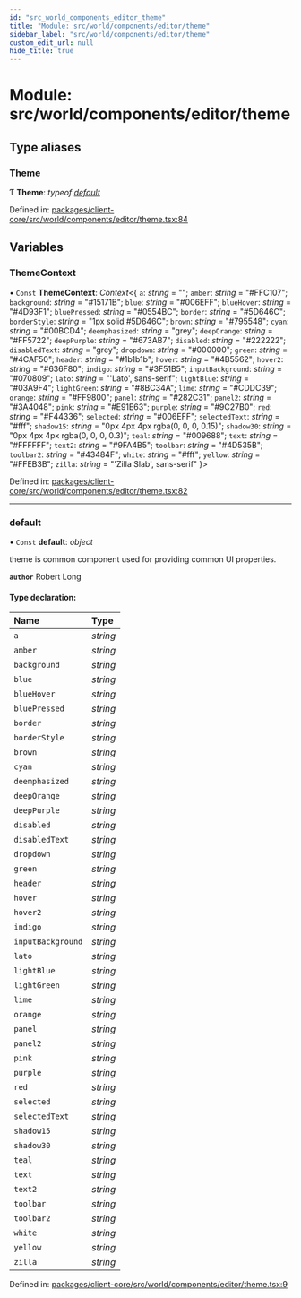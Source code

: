 ```yaml
---
id: "src_world_components_editor_theme"
title: "Module: src/world/components/editor/theme"
sidebar_label: "src/world/components/editor/theme"
custom_edit_url: null
hide_title: true
---
```


# Module: src/world/components/editor/theme

## Type aliases

### Theme

Ƭ **Theme**: *typeof* [*default*](src_world_components_editor_theme.md#default)

Defined in: [packages/client-core/src/world/components/editor/theme.tsx:84](https://github.com/xr3ngine/xr3ngine/blob/2d83606b6/packages/client-core/src/world/components/editor/theme.tsx#L84)

## Variables

### ThemeContext

• `Const` **ThemeContext**: *Context*<{ `a`: *string* = ""; `amber`: *string* = "#FFC107"; `background`: *string* = "#15171B"; `blue`: *string* = "#006EFF"; `blueHover`: *string* = "#4D93F1"; `bluePressed`: *string* = "#0554BC"; `border`: *string* = "#5D646C"; `borderStyle`: *string* = "1px solid #5D646C"; `brown`: *string* = "#795548"; `cyan`: *string* = "#00BCD4"; `deemphasized`: *string* = "grey"; `deepOrange`: *string* = "#FF5722"; `deepPurple`: *string* = "#673AB7"; `disabled`: *string* = "#222222"; `disabledText`: *string* = "grey"; `dropdown`: *string* = "#000000"; `green`: *string* = "#4CAF50"; `header`: *string* = "#1b1b1b"; `hover`: *string* = "#4B5562"; `hover2`: *string* = "#636F80"; `indigo`: *string* = "#3F51B5"; `inputBackground`: *string* = "#070809"; `lato`: *string* = "'Lato', sans-serif"; `lightBlue`: *string* = "#03A9F4"; `lightGreen`: *string* = "#8BC34A"; `lime`: *string* = "#CDDC39"; `orange`: *string* = "#FF9800"; `panel`: *string* = "#282C31"; `panel2`: *string* = "#3A4048"; `pink`: *string* = "#E91E63"; `purple`: *string* = "#9C27B0"; `red`: *string* = "#F44336"; `selected`: *string* = "#006EFF"; `selectedText`: *string* = "#fff"; `shadow15`: *string* = "0px 4px 4px  rgba(0, 0, 0, 0.15)"; `shadow30`: *string* = "0px 4px 4px  rgba(0, 0, 0, 0.3)"; `teal`: *string* = "#009688"; `text`: *string* = "#FFFFFF"; `text2`: *string* = "#9FA4B5"; `toolbar`: *string* = "#4D535B"; `toolbar2`: *string* = "#43484F"; `white`: *string* = "#fff"; `yellow`: *string* = "#FFEB3B"; `zilla`: *string* = "'Zilla Slab', sans-serif" }\>

Defined in: [packages/client-core/src/world/components/editor/theme.tsx:82](https://github.com/xr3ngine/xr3ngine/blob/2d83606b6/packages/client-core/src/world/components/editor/theme.tsx#L82)

___

### default

• `Const` **default**: *object*

theme is common component used for providing common UI properties.

**`author`** Robert Long

#### Type declaration:

| Name | Type |
| :------ | :------ |
| `a` | *string* |
| `amber` | *string* |
| `background` | *string* |
| `blue` | *string* |
| `blueHover` | *string* |
| `bluePressed` | *string* |
| `border` | *string* |
| `borderStyle` | *string* |
| `brown` | *string* |
| `cyan` | *string* |
| `deemphasized` | *string* |
| `deepOrange` | *string* |
| `deepPurple` | *string* |
| `disabled` | *string* |
| `disabledText` | *string* |
| `dropdown` | *string* |
| `green` | *string* |
| `header` | *string* |
| `hover` | *string* |
| `hover2` | *string* |
| `indigo` | *string* |
| `inputBackground` | *string* |
| `lato` | *string* |
| `lightBlue` | *string* |
| `lightGreen` | *string* |
| `lime` | *string* |
| `orange` | *string* |
| `panel` | *string* |
| `panel2` | *string* |
| `pink` | *string* |
| `purple` | *string* |
| `red` | *string* |
| `selected` | *string* |
| `selectedText` | *string* |
| `shadow15` | *string* |
| `shadow30` | *string* |
| `teal` | *string* |
| `text` | *string* |
| `text2` | *string* |
| `toolbar` | *string* |
| `toolbar2` | *string* |
| `white` | *string* |
| `yellow` | *string* |
| `zilla` | *string* |

Defined in: [packages/client-core/src/world/components/editor/theme.tsx:9](https://github.com/xr3ngine/xr3ngine/blob/2d83606b6/packages/client-core/src/world/components/editor/theme.tsx#L9)
